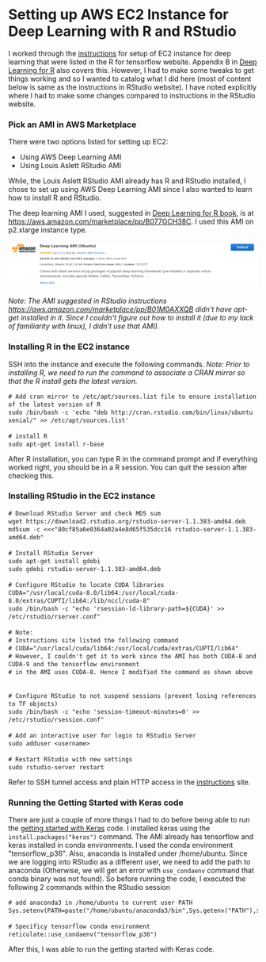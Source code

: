 Setting up AWS EC2 Instance for Deep Learning with R and RStudio
================================================================

I worked through the
[instructions](https://tensorflow.rstudio.com/tools/cloud_gpu.html) for
setup of EC2 instance for deep learning that were listed in the R for
tensorflow website. Appendix B in [Deep Learning for
R](https://www.manning.com/books/deep-learning-with-r) also covers this.
However, I had to make some tweaks to get things working and so I wanted
to catalog what I did here (most of content below is same as the
instructions in RStudio website). I have noted explicitly where I had to
make some changes compared to instructions in the RStudio website.

### Pick an AMI in AWS Marketplace

There were two options listed for setting up EC2:

-   Using AWS Deep Learning AMI
-   Using Louis Aslett RStudio AMI

While, the Louis Aslett RStudio AMI already has R and RStudio installed,
I chose to set up using AWS Deep Learning AMI since I also wanted to
learn how to install R and RStudio.

The deep learning AMI I used, suggested in [Deep Learning for R
book](https://www.manning.com/books/deep-learning-with-r), is at
<https://aws.amazon.com/marketplace/pp/B077GCH38C>. I used this AMI on
p2.xlarge instance type.

![](pic_deepLearningUbuntu_AMI.jpeg)

*Note: The AMI suggested in RStudio instructions
<https://aws.amazon.com/marketplace/pp/B01M0AXXQB> didn't have apt-get
installed in it. Since I couldn't figure out how to install it (due to
my lack of familiarity with linux), I didn't use that AMI).*

### Installing R in the EC2 instance

SSH into the instance and execute the following commands. *Note: Prior
to installing R, we need to run the command to associate a CRAN mirror
so that the R install gets the latest version.*

    # Add cran mirror to /etc/apt/sources.list file to ensure installation of the latest version of R
    sudo /bin/bash -c 'echo "deb http://cran.rstudio.com/bin/linux/ubuntu xenial/" >> /etc/apt/sources.list'

    # install R
    sudo apt-get install r-base

After R installation, you can type R in the command prompt and if
everything worked right, you should be in a R session. You can quit the
session after checking this.

### Installing RStudio in the EC2 instance

    # Download RStudio Server and check MD5 sum
    wget https://download2.rstudio.org/rstudio-server-1.1.383-amd64.deb
    md5sum -c <<<"80cf85a6e0364a02a4e8d65f535dcc16 rstudio-server-1.1.383-amd64.deb"

    # Install RStudio Server
    sudo apt-get install gdebi
    sudo gdebi rstudio-server-1.1.383-amd64.deb

    # Configure RStudio to locate CUDA libraries
    CUDA="/usr/local/cuda-8.0/lib64:/usr/local/cuda-8.0/extras/CUPTI/lib64:/lib/nccl/cuda-8"
    sudo /bin/bash -c "echo 'rsession-ld-library-path=${CUDA}' >> /etc/rstudio/rserver.conf"

    # Note:  
    # Instructions site listed the following command
    # CUDA="/usr/local/cuda/lib64:/usr/local/cuda/extras/CUPTI/lib64"
    # However, I couldn't get it to work since the AMI has both CUDA-8 and CUDA-9 and the tensorflow environment
    # in the AMI uses CUDA-8. Hence I modified the command as shown above


    # Configure RStudio to not suspend sessions (prevent losing references to TF objects)
    sudo /bin/bash -c "echo 'session-timeout-minutes=0' >> /etc/rstudio/rsession.conf"

    # Add an interactive user for login to RStudio Server
    sudo adduser <username>

    # Restart RStudio with new settings
    sudo rstudio-server restart

Refer to SSH tunnel access and plain HTTP access in the
[instructions](https://tensorflow.rstudio.com/tools/cloud_gpu.html)
site.

### Running the Getting Started with Keras code

There are just a couple of more things I had to do before being able to
run the [getting started with
Keras](https://cran.r-project.org/web/packages/keras/vignettes/getting_started.html)
code. I installed keras using the `install.packages("keras")` command.
The AMI already has tensorflow and keras installed in conda
environments. I used the conda environment "tensorflow\_p36". Also,
anaconda is installed under /home/ubuntu. Since we are logging into
RStudio as a different user, we need to add the path to anaconda
(Otherwise, we will get an error with `use_condaenv` command that conda
binary was not found). So before running the code, I executed the
following 2 commands within the RStudio session

    # add anaconda3 in /home/ubuntu to current user PATH
    Sys.setenv(PATH=paste("/home/ubuntu/anaconda3/bin",Sys.getenv("PATH"),sep=":"))

    # Specificy tensorflow conda environment
    reticulate::use_condaenv("tensorflow_p36")

After this, I was able to run the getting started with Keras code.
